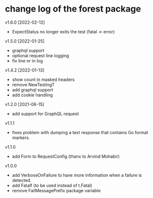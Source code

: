 # change log of the forest package

v1.6.0 [2022-02-12]

- ExpectStatus no longer exits the test (fatal -> error)

v1.5.0 [2022-01-25]

- graphql support
- optional request line logging
- fix line nr in log

v1.4.2 [2022-01-13]

- show count in masked headers
- remove  NewTestingT
- add graphql support
- add cookie handling

v1.2.0 [2021-06-15]

- add support for GraphQL request

v1.1.1

- fixes problem with dumping a text response that contains Go format markers.

v1.1.0

- add Form to RequestConfig (thanx to Arvind Mohabir)

v1.0.0

- add VerboseOnFailure to have more information when a failure is detected.
- add Fatalf (to be used instead of t.Fatal)
- remove FailMessagePrefix package variable